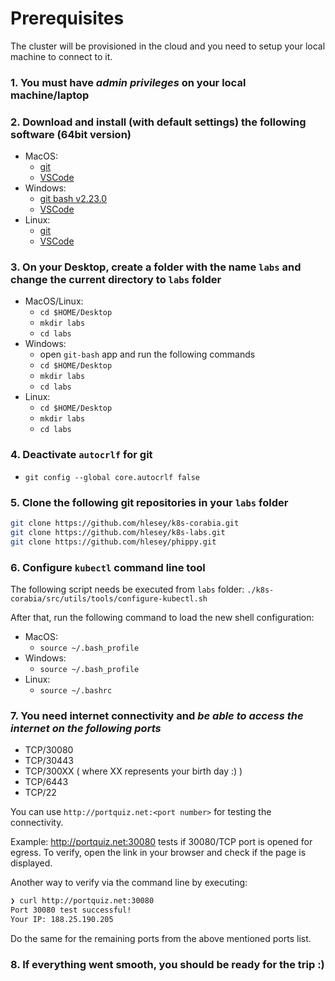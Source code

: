 # Prerequisites

The cluster will be provisioned in the cloud and you need to
setup your local machine to connect to it.

### 1. You must have *admin privileges* on your local machine/laptop

### 2. Download and install (with default settings) the following software (64bit version)

* MacOS:
  * [git](https://git-scm.com/book/en/v2/Getting-Started-Installing-Git)
  * [VSCode](https://code.visualstudio.com/download)
* Windows:
  * [git bash v2.23.0](https://github.com/git-for-windows/git/releases/download/v2.23.0.windows.1/Git-2.23.0-64-bit.exe)
  * [VSCode](https://code.visualstudio.com/download)
* Linux:
  * [git](https://git-scm.com/book/en/v2/Getting-Started-Installing-Git)
  * [VSCode](https://code.visualstudio.com/download)

### 3. On your Desktop, create a folder with the name `labs` and change the current directory to `labs` folder

* MacOS/Linux:
  * `cd $HOME/Desktop`
  * `mkdir labs`
  * `cd labs`
* Windows:
  * open `git-bash` app and run the following commands
  * `cd $HOME/Desktop`
  * `mkdir labs`
  * `cd labs`
* Linux:
  * `cd $HOME/Desktop`
  * `mkdir labs`
  * `cd labs`

### 4. Deactivate `autocrlf` for git

* `git config --global core.autocrlf false`

### 5. Clone the following git repositories in your `labs` folder

```bash
git clone https://github.com/hlesey/k8s-corabia.git
git clone https://github.com/hlesey/k8s-labs.git
git clone https://github.com/hlesey/phippy.git
```

### 6. Configure `kubectl` command line tool

The following script needs be executed from `labs` folder: `./k8s-corabia/src/utils/tools/configure-kubectl.sh`

After that, run the following command to load the new shell configuration:

* MacOS:
  * `source ~/.bash_profile`
* Windows:
  * `source ~/.bash_profile`
* Linux:
  * `source ~/.bashrc`

### 7. You need internet connectivity and *be able to access the internet on the following ports*

* TCP/30080
* TCP/30443
* TCP/300XX ( where XX represents your birth day :) )
* TCP/6443
* TCP/22

You can use `http://portquiz.net:<port number>` for testing the connectivity.

Example: <http://portquiz.net:30080> tests if 30080/TCP port is opened for egress.
To verify, open the link in your browser and check if the page is displayed.

Another way to verify via the command line by executing:

```bash
❯ curl http://portquiz.net:30080
Port 30080 test successful!
Your IP: 188.25.190.205
```

Do the same for the remaining ports from the above mentioned ports list.

### 8. If everything went smooth, you should be ready for the trip :)
